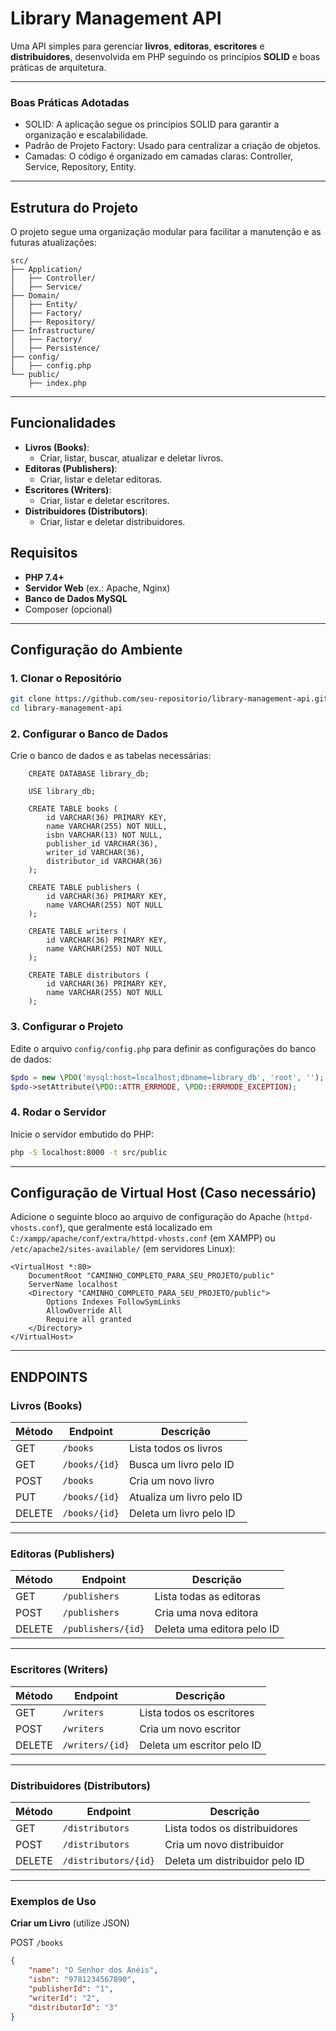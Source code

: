 # **Library Management API**

Uma API simples para gerenciar **livros**, **editoras**, **escritores** e **distribuidores**, desenvolvida em PHP seguindo os princípios **SOLID** e boas práticas de arquitetura.

---

### **Boas Práticas Adotadas**
- SOLID: A aplicação segue os princípios SOLID para garantir a organização e escalabilidade.
- Padrão de Projeto Factory: Usado para centralizar a criação de objetos.
- Camadas: O código é organizado em camadas claras: Controller, Service, Repository, Entity.

---

## **Estrutura do Projeto**

O projeto segue uma organização modular para facilitar a manutenção e as futuras atualizações:

```
src/
├── Application/
│   ├── Controller/
│   ├── Service/
├── Domain/
│   ├── Entity/
│   ├── Factory/
│   ├── Repository/
├── Infrastructure/
│   ├── Factory/
│   ├── Persistence/
├── config/
│   ├── config.php
└── public/
    ├── index.php

```

---

## **Funcionalidades**

- **Livros (Books)**:
  - Criar, listar, buscar, atualizar e deletar livros.
- **Editoras (Publishers)**:
  - Criar, listar e deletar editoras.
- **Escritores (Writers)**:
  - Criar, listar e deletar escritores.
- **Distribuidores (Distributors)**:
  - Criar, listar e deletar distribuidores.


## **Requisitos**

- **PHP 7.4+**
- **Servidor Web** (ex.: Apache, Nginx)
- **Banco de Dados MySQL**
- Composer (opcional)

---

## **Configuração do Ambiente**

### **1. Clonar o Repositório**
```bash
git clone https://github.com/seu-repositorio/library-management-api.git
cd library-management-api
```

### **2. Configurar o Banco de Dados**
Crie o banco de dados e as tabelas necessárias:

```mysql
    CREATE DATABASE library_db;
    
    USE library_db;
    
    CREATE TABLE books (
        id VARCHAR(36) PRIMARY KEY,
        name VARCHAR(255) NOT NULL,
        isbn VARCHAR(13) NOT NULL,
        publisher_id VARCHAR(36),
        writer_id VARCHAR(36),
        distributor_id VARCHAR(36)
    );
    
    CREATE TABLE publishers (
        id VARCHAR(36) PRIMARY KEY,
        name VARCHAR(255) NOT NULL
    );
    
    CREATE TABLE writers (
        id VARCHAR(36) PRIMARY KEY,
        name VARCHAR(255) NOT NULL
    );
    
    CREATE TABLE distributors (
        id VARCHAR(36) PRIMARY KEY,
        name VARCHAR(255) NOT NULL
    );
```

### **3. Configurar o Projeto**
Edite o arquivo ```config/config.php``` para definir as configurações do banco de dados:

```php
$pdo = new \PDO('mysql:host=localhost;dbname=library_db', 'root', '');
$pdo->setAttribute(\PDO::ATTR_ERRMODE, \PDO::ERRMODE_EXCEPTION);
```

### **4. Rodar o Servidor**
Inicie o servidor embutido do PHP:
```bash
php -S localhost:8000 -t src/public
```

---
## **Configuração de Virtual Host (Caso necessário)**
Adicione o seguinte bloco ao arquivo de configuração do Apache (`httpd-vhosts.conf`), que geralmente está localizado em `C:/xampp/apache/conf/extra/httpd-vhosts.conf` (em XAMPP) ou `/etc/apache2/sites-available/` (em servidores Linux):
```
<VirtualHost *:80> 
    DocumentRoot "CAMINHO_COMPLETO_PARA_SEU_PROJETO/public" 
    ServerName localhost 
    <Directory "CAMINHO_COMPLETO_PARA_SEU_PROJETO/public"> 
        Options Indexes FollowSymLinks 
        AllowOverride All 
        Require all granted 
    </Directory>
</VirtualHost>
```

---

## **ENDPOINTS**

### **Livros (Books)**

| Método  | Endpoint      | Descrição                |
|---------|---------------|--------------------------|
| GET     | `/books`      | Lista todos os livros    |
| GET     | `/books/{id}` | Busca um livro pelo ID   |
| POST    | `/books`      | Cria um novo livro       |
| PUT     | `/books/{id}` | Atualiza um livro pelo ID|
| DELETE  | `/books/{id}` | Deleta um livro pelo ID  |

---

### **Editoras (Publishers)**

| Método  | Endpoint          | Descrição                |
|---------|-------------------|--------------------------|
| GET     | `/publishers`     | Lista todas as editoras  |
| POST    | `/publishers`     | Cria uma nova editora    |
| DELETE  | `/publishers/{id}`| Deleta uma editora pelo ID|

---

### **Escritores (Writers)**

| Método  | Endpoint       | Descrição                  |
|---------|----------------|----------------------------|
| GET     | `/writers`     | Lista todos os escritores  |
| POST    | `/writers`     | Cria um novo escritor      |
| DELETE  | `/writers/{id}`| Deleta um escritor pelo ID |

---

### **Distribuidores (Distributors)**

| Método  | Endpoint          | Descrição                     |
|---------|-------------------|-------------------------------|
| GET     | `/distributors`   | Lista todos os distribuidores |
| POST    | `/distributors`   | Cria um novo distribuidor     |
| DELETE  | `/distributors/{id}`| Deleta um distribuidor pelo ID |

---

### Exemplos de Uso
**Criar um Livro** (utilize JSON)

POST ```/books```

```json
{
    "name": "O Senhor dos Anéis",
    "isbn": "9781234567890",
    "publisherId": "1",
    "writerId": "2",
    "distributorId": "3"
}
``` 
